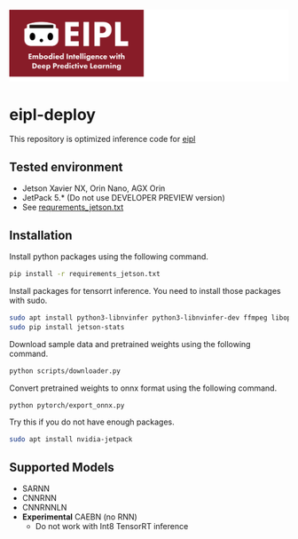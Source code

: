 ![logo](https://raw.githubusercontent.com/ogata-lab/eipl-docs/b50ecbbbc026474fa385636b73fd9ce2dcd8381a/top/resources/logo.svg)

# eipl-deploy
This repository is optimized inference code for [eipl](https://github.com/ogata-lab/eipl/)

## Tested environment
- Jetson Xavier NX, Orin Nano, AGX Orin
- JetPack 5.* (Do not use DEVELOPER PREVIEW version)
- See [requrements_jetson.txt](requirements_jetson.txt)

## Installation
Install python packages using the following command.
```bash
pip install -r requirements_jetson.txt
```

Install packages for tensorrt inference.
You need to install those packages with sudo.
```bash
sudo apt install python3-libnvinfer python3-libnvinfer-dev ffmpeg libopenblas-base
sudo pip install jetson-stats
```

Download sample data and pretrained weights using the following command.
```bash
python scripts/downloader.py
```

Convert pretrained weights to onnx format using the following command.
```bash
python pytorch/export_onnx.py
```

Try this if you do not have enough packages.
```bash
sudo apt install nvidia-jetpack
```

## Supported Models
- SARNN
- CNNRNN
- CNNRNNLN
- **Experimental** CAEBN (no RNN)
  - Do not work with Int8 TensorRT inference
